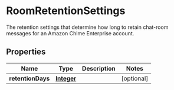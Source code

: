 

# RoomRetentionSettings

The retention settings that determine how long to retain chat-room messages for an Amazon Chime Enterprise account.

## Properties

| Name | Type | Description | Notes |
|------------ | ------------- | ------------- | -------------|
|**retentionDays** | [**Integer**](Integer.md) |  |  [optional] |



